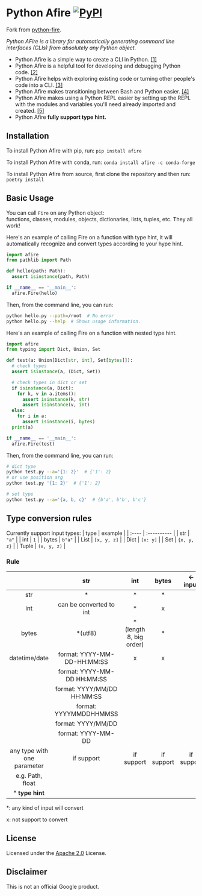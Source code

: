 # Python Afire [![PyPI](https://img.shields.io/pypi/pyversions/fire.svg?style=plastic)](https://github.com/google/python-fire)

Fork from [python-fire](https://github.com/google/python-fire).

_Python AFire is a library for automatically generating command line interfaces
(CLIs) from absolutely any Python object._


-   Python Afire is a simple way to create a CLI in Python.
    [[1]](docs/benefits.md#simple-cli)
-   Python Afire is a helpful tool for developing and debugging Python code.
    [[2]](docs/benefits.md#debugging)
-   Python Afire helps with exploring existing code or turning other people's
    code into a CLI. [[3]](docs/benefits.md#exploring)
-   Python Afire makes transitioning between Bash and Python easier.
    [[4]](docs/benefits.md#bash)
-   Python Afire makes using a Python REPL easier by setting up the REPL with the
    modules and variables you'll need already imported and created.
    [[5]](docs/benefits.md#repl)
-   Python Afire **fully support type hint.**

## Installation

To install Python Afire with pip, run: `pip install afire`

To install Python Afire with conda, run: `conda install afire -c conda-forge`

To install Python Afire from source, first clone the repository and then run:
`poetry install`

## Basic Usage

You can call `Fire` on any Python object:<br>
functions, classes, modules, objects, dictionaries, lists, tuples, etc.
They all work!

Here's an example of calling Fire on a function with type hint, it will automatically recognize and convert types according to your hype hint.

```python
import afire
from pathlib import Path

def hello(path: Path):
  assert isinstance(path, Path)

if __name__ == '__main__':
  afire.Fire(hello)
```

Then, from the command line, you can run:

```bash
python hello.py --path=/root  # No error
python hello.py --help  # Shows usage information.
```

Here's an example of calling Fire on a function with nested type hint.

```python
import afire
from typing import Dict, Union, Set

def test(a: Union[Dict[str, int], Set[bytes]]):
  # check types
  assert isinstance(a, (Dict, Set))

  # check types in dict or set
  if isinstance(a, Dict):
    for k, v in a.items():
      assert isinstance(k, str)
      assert isinstance(v, int)
  else:
    for i in a:
      assert isinstance(i, bytes)
  print(a)

if __name__ == '__main__':
  afire.Fire(test)
```

Then, from the command line, you can run:

```bash
# dict type
python test.py --a='{1: 2}'  # {'1': 2}
# or use position arg
python test.py '{1: 2}'  # {'1': 2}

# set type
python test.py --a='{a, b, c}'  # {b'a', b'b', b'c'}
```
## Type conversion rules

Currently support input types:
| type  | example     |
| :---- | :---------- |
| str   | `"a"`       |
| int   | `1`         |
| bytes | `b"a"`      |
| List  | `[x, y, z]` |
| Dict  | `[x: y]`    |
| Set   | `{x, y, z}` |
| Tuple | `(x, y, z)` |

### Rule

|                             |             str             |          int           |   bytes    | **<- input** |
| :-------------------------: | :-------------------------: | :--------------------: | :--------: | :----------: |
|             str             |              *              |           *            |     *      |              |
|             int             |   can be converted to int   |           *            |     x      |              |
|            bytes            |           *(utf8)           | *(length 8, big order) |     *      |              |
|        datetime/date        | format: YYYY-MM-DD-HH:MM:SS |           x            |     x      |              |
|                             | format: YYYY-MM-DD HH:MM:SS |                        |            |              |
|                             | format: YYYY/MM/DD HH:MM:SS |                        |            |              |
|                             |   format: YYYYMMDDHHMMSS    |                        |            |              |
|                             |     format: YYYY/MM/DD      |                        |            |              |
|                             |     format: YYYY-MM-DD      |                        |            |              |
| any type with one parameter |         if support          |       if support       | if support |  if support  |
|      e.g. Path, float       |                             |                        |            |
|       **^ type hint**       |                             |                        |            |              |

*: any kind of input will convert

x: not support to convert
## License

Licensed under the
[Apache 2.0](https://github.com/google/python-fire/blob/master/LICENSE) License.

## Disclaimer

This is not an official Google product.
